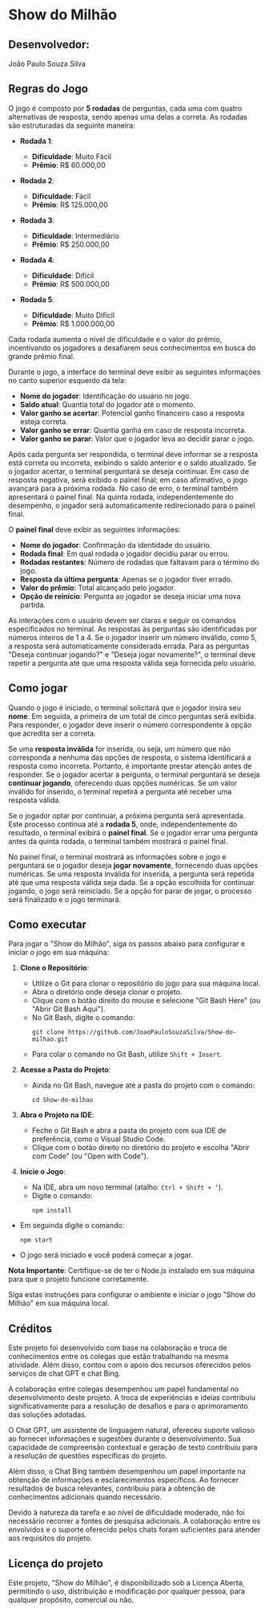 # Show do Milhão

## Desenvolvedor:
  João Paulo Souza Silva

## Regras do Jogo
O jogo é composto por **5 rodadas** de perguntas, cada uma com quatro alternativas de resposta, sendo apenas uma delas a correta. As rodadas são estruturadas da seguinte maneira:

- **Rodada 1**:
  - **Dificuldade**: Muito Fácil
  - **Prêmio**: R\$ 60.000,00

- **Rodada 2**:
  - **Dificuldade**: Fácil
  - **Prêmio**: R\$ 125.000,00

- **Rodada 3**:
  - **Dificuldade**: Intermediário
  - **Prêmio**: R\$ 250.000,00

- **Rodada 4**:
  - **Dificuldade**: Difícil
  - **Prêmio**: R\$ 500.000,00

- **Rodada 5**:
  - **Dificuldade**: Muito Difícil
  - **Prêmio**: R\$ 1.000.000,00

Cada rodada aumenta o nível de dificuldade e o valor do prêmio, incentivando os jogadores a desafiarem seus conhecimentos em busca do grande prêmio final.

Durante o jogo, a interface do terminal deve exibir as seguintes informações no canto superior esquerdo da tela:
- **Nome do jogador**: Identificação do usuário no jogo.
- **Saldo atual**: Quantia total do jogador até o momento.
- **Valor ganho se acertar**: Potencial ganho financeiro caso a resposta esteja correta.
- **Valor ganho se errar**: Quantia ganha em caso de resposta incorreta.
- **Valor ganho se parar**: Valor que o jogador leva ao decidir parar o jogo.

Após cada pergunta ser respondida, o terminal deve informar se a resposta está correta ou incorreta, exibindo o saldo anterior e o saldo atualizado. Se o jogador acertar, o terminal perguntará se deseja continuar. Em caso de resposta negativa, será exibido o painel final; em caso afirmativo, o jogo avançará para a próxima rodada. No caso de erro, o terminal também apresentará o painel final. Na quinta rodada, independentemente do desempenho, o jogador será automaticamente redirecionado para o painel final.

O **painel final** deve exibir as seguintes informações:
- **Nome do jogador**: Confirmação da identidade do usuário.
- **Rodada final**: Em qual rodada o jogador decidiu parar ou errou.
- **Rodadas restantes**: Número de rodadas que faltavam para o término do jogo.
- **Resposta da última pergunta**: Apenas se o jogador tiver errado.
- **Valor do prêmio**: Total alcançado pelo jogador.
- **Opção de reinício**: Pergunta ao jogador se deseja iniciar uma nova partida.

As interações com o usuário devem ser claras e seguir os comandos especificados no terminal. As respostas às perguntas são identificadas por números inteiros de 1 a 4. Se o jogador inserir um número inválido, como 5, a resposta será automaticamente considerada errada. Para as perguntas "Deseja continuar jogando?" e "Deseja jogar novamente?", o terminal deve repetir a pergunta até que uma resposta válida seja fornecida pelo usuário.

## Como jogar

Quando o jogo é iniciado, o terminal solicitará que o jogador insira seu **nome**. Em seguida, a primeira de um total de cinco perguntas será exibida. Para responder, o jogador deve inserir o número correspondente à opção que acredita ser a correta.

Se uma **resposta inválida** for inserida, ou seja, um número que não corresponda a nenhuma das opções de resposta, o sistema identificará a resposta como incorreta. Portanto, é importante prestar atenção antes de responder. Se o jogador acertar a pergunta, o terminal perguntará se deseja **continuar jogando**, oferecendo duas opções numéricas. Se um valor inválido for inserido, o terminal repetirá a pergunta até receber uma resposta válida.

Se o jogador optar por continuar, a próxima pergunta será apresentada. Este processo continua até a **rodada 5**, onde, independentemente do resultado, o terminal exibirá o **painel final**. Se o jogador errar uma pergunta antes da quinta rodada, o terminal também mostrará o painel final.

No painel final, o terminal mostrará as informações sobre o jogo e perguntará se o jogador deseja **jogar novamente**, fornecendo duas opções numéricas. Se uma resposta inválida for inserida, a pergunta será repetida até que uma resposta válida seja dada. Se a opção escolhida for continuar jogando, o jogo será reiniciado. Se a opção for parar de jogar, o processo será finalizado e o jogo terminará.

## Como executar
Para jogar o "Show do Milhão", siga os passos abaixo para configurar e iniciar o jogo em sua máquina:

1. **Clone o Repositório**:
   - Utilize o Git para clonar o repositório do jogo para sua máquina local.
   - Abra o diretório onde deseja clonar o projeto.
   - Clique com o botão direito do mouse e selecione "Git Bash Here" (ou "Abrir Git Bash Aqui").
   - No Git Bash, digite o comando:
     ```
     git clone https://github.com/JoaoPauloSouzaSilva/Show-do-milhao.git
     ```
   - Para colar o comando no Git Bash, utilize `Shift + Insert`.

2. **Acesse a Pasta do Projeto**:
   - Ainda no Git Bash, navegue até a pasta do projeto com o comando:
     ```
     cd Show-do-milhao
     ```

3. **Abra o Projeto na IDE**:
   - Feche o Git Bash e abra a pasta do projeto com sua IDE de preferência, como o Visual Studio Code.
   - Clique com o botão direito no diretório do projeto e escolha "Abrir com Code" (ou "Open with Code").

4. **Inicie o Jogo**:
   - Na IDE, abra um novo terminal (atalho: `Ctrl + Shift + ‘`).
   - Digite o comando:
      ```
      npm install
      ```
  - Em seguinda digite o comando:
     ```
     npm start
     ```
   - O jogo será iniciado e você poderá começar a jogar.

**Nota Importante**: Certifique-se de ter o Node.js instalado em sua máquina para que o projeto funcione corretamente.

Siga estas instruções para configurar o ambiente e iniciar o jogo "Show do Milhão" em sua máquina local.


## Créditos 
Este projeto foi desenvolvido com base na colaboração e troca de conhecimentos entre os colegas que estão trabalhando na mesma atividade. Além disso, contou com o apoio dos recursos oferecidos pelos serviços de chat GPT e chat Bing.

A colaboração entre colegas desempenhou um papel fundamental no desenvolvimento deste projeto. A troca de experiências e ideias contribuiu significativamente para a resolução de desafios e para o aprimoramento das soluções adotadas.

O Chat GPT, um assistente de linguagem natural, ofereceu suporte valioso ao fornecer informações e sugestões durante o desenvolvimento. Sua capacidade de compreensão contextual e geração de texto contribuiu para a resolução de questões específicas do projeto.

Além disso, o Chat Bing também desempenhou um papel importante na obtenção de informações e esclarecimentos específicos. Ao fornecer resultados de busca relevantes, contribuiu para a obtenção de conhecimentos adicionais quando necessário.

Devido à natureza da tarefa e ao nível de dificuldade moderado, não foi necessário recorrer a fontes de pesquisa adicionais. A colaboração entre os envolvidos e o suporte oferecido pelos chats foram suficientes para atender aos requisitos do projeto.

## Licença do projeto
Este projeto, "Show do Milhão", é disponibilizado sob a Licença Aberta, permitindo o uso, distribuição e modificação por qualquer pessoa, para qualquer propósito, comercial ou não.